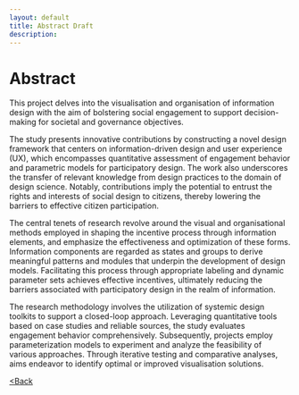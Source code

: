 ```yaml
---
layout: default
title: Abstract Draft
description: 
---
```


# Abstract

This project delves into the visualisation and organisation of information design with the aim of bolstering social engagement to support decision-making for societal and governance objectives.

The study presents innovative contributions by constructing a novel design framework that centers on information-driven design and user experience (UX), which encompasses quantitative assessment of engagement behavior and parametric models for participatory design. The work also underscores the transfer of relevant knowledge from design practices to the domain of design science. Notably, contributions imply the potential to entrust the rights and interests of social design to citizens, thereby lowering the barriers to effective citizen participation.

The central tenets of research revolve around the visual and organisational methods employed in shaping the incentive process through information elements, and emphasize the effectiveness and optimization of these forms. Information components are regarded as states and groups to derive meaningful patterns and modules that underpin the development of design models. Facilitating this process through appropriate labeling and dynamic parameter sets achieves effective incentives, ultimately reducing the barriers associated with participatory design in the realm of information.

The research methodology involves the utilization of systemic design toolkits to support a closed-loop approach. Leveraging quantitative tools based on case studies and reliable sources, the study evaluates engagement behavior comprehensively. Subsequently, projects employ parameterization models to experiment and analyze the feasibility of various approaches. Through iterative testing and comparative analyses, aims endeavor to identify optimal or improved visualisation solutions.


[<Back](./)

